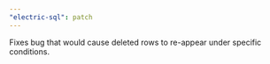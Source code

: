 ```yaml
---
"electric-sql": patch
---
```


Fixes bug that would cause deleted rows to re-appear under specific conditions.
